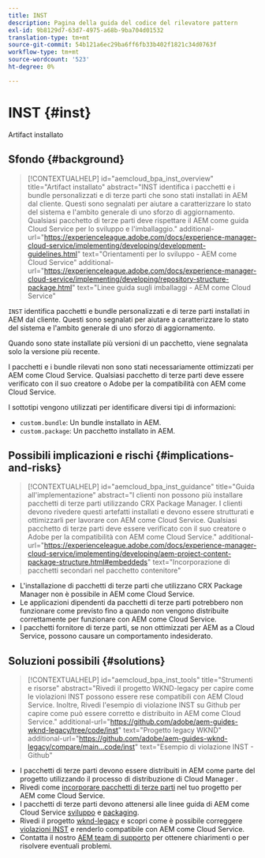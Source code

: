 ```yaml
---
title: INST
description: Pagina della guida del codice del rilevatore pattern
exl-id: 9b8129d7-63d7-4975-a68b-9ba704d01532
translation-type: tm+mt
source-git-commit: 54b121a6ec29ba6ff6fb33b402f1821c34d0763f
workflow-type: tm+mt
source-wordcount: '523'
ht-degree: 0%

---
```


# INST {#inst}

Artifact installato

## Sfondo {#background}

>[!CONTEXTUALHELP]
>id="aemcloud_bpa_inst_overview"
>title="Artifact installato"
>abstract="INST identifica i pacchetti e i bundle personalizzati e di terze parti che sono stati installati in AEM dal cliente. Questi sono segnalati per aiutare a caratterizzare lo stato del sistema e l&#39;ambito generale di uno sforzo di aggiornamento. Qualsiasi pacchetto di terze parti deve rispettare il AEM come guida Cloud Service per lo sviluppo e l&#39;imballaggio."
>additional-url="https://experienceleague.adobe.com/docs/experience-manager-cloud-service/implementing/developing/development-guidelines.html" text="Orientamenti per lo sviluppo - AEM come Cloud Service"
>additional-url="https://experienceleague.adobe.com/docs/experience-manager-cloud-service/implementing/developing/repository-structure-package.html" text="Linee guida sugli imballaggi - AEM come Cloud Service"

`INST` identifica pacchetti e bundle personalizzati e di terze parti installati in AEM dal cliente. Questi sono segnalati per aiutare a caratterizzare lo stato del sistema e l&#39;ambito generale di uno sforzo di aggiornamento.

Quando sono state installate più versioni di un pacchetto, viene segnalata solo la versione più recente.

I pacchetti e i bundle rilevati non sono stati necessariamente ottimizzati per AEM come Cloud Service. Qualsiasi pacchetto di terze parti deve essere verificato con il suo creatore o Adobe per la compatibilità con AEM come Cloud Service.

I sottotipi vengono utilizzati per identificare diversi tipi di informazioni:

* `custom.bundle`: Un bundle installato in AEM.
* `custom.package`: Un pacchetto installato in AEM.

## Possibili implicazioni e rischi {#implications-and-risks}

>[!CONTEXTUALHELP]
>id="aemcloud_bpa_inst_guidance"
>title="Guida all&#39;implementazione"
>abstract="I clienti non possono più installare pacchetti di terze parti utilizzando CRX Package Manager. I clienti devono rivedere questi artefatti installati e devono essere strutturati e ottimizzarli per lavorare con AEM come Cloud Service. Qualsiasi pacchetto di terze parti deve essere verificato con il suo creatore o Adobe per la compatibilità con AEM come Cloud Service."
>additional-url="https://experienceleague.adobe.com/docs/experience-manager-cloud-service/implementing/developing/aem-project-content-package-structure.html#embeddeds" text="Incorporazione di pacchetti secondari nel pacchetto contenitore"


* L&#39;installazione di pacchetti di terze parti che utilizzano CRX Package Manager non è possibile in AEM come Cloud Service.
* Le applicazioni dipendenti da pacchetti di terze parti potrebbero non funzionare come previsto fino a quando non vengono distribuite correttamente per funzionare con AEM come Cloud Service.
* I pacchetti fornitore di terze parti, se non ottimizzati per AEM as a Cloud Service, possono causare un comportamento indesiderato.

## Soluzioni possibili {#solutions}

>[!CONTEXTUALHELP]
>id="aemcloud_bpa_inst_tools"
>title="Strumenti e risorse"
>abstract="Rivedi il progetto WKND-legacy per capire come le violazioni INST possono essere rese compatibili con AEM Cloud Service. Inoltre, Rivedi l&#39;esempio di violazione INST su Github per capire come può essere corretto e distribuito in AEM come Cloud Service."
>additional-url="https://github.com/adobe/aem-guides-wknd-legacy/tree/code/inst" text="Progetto legacy WKND"
>additional-url="https://github.com/adobe/aem-guides-wknd-legacy/compare/main...code/inst" text="Esempio di violazione INST - Github"

* I pacchetti di terze parti devono essere distribuiti in AEM come parte del progetto utilizzando il processo di distribuzione di Cloud Manager [](https://experienceleague.adobe.com/docs/experience-manager-cloud-service/implementing/using-cloud-manager/deploy-code.html#deployment-process).
* Rivedi come [incorporare pacchetti di terze parti](https://experienceleague.adobe.com/docs/experience-manager-cloud-service/implementing/developing/aem-project-content-package-structure.html#embedding-3rd-party-packages) nel tuo progetto per AEM come Cloud Service.
* I pacchetti di terze parti devono attenersi alle linee guida di AEM come Cloud Service [sviluppo](https://experienceleague.adobe.com/docs/experience-manager-cloud-service/implementing/developing/development-guidelines.html) e [packaging](https://experienceleague.adobe.com/docs/experience-manager-cloud-service/implementing/developing/repository-structure-package.html).
* Rivedi il progetto [wknd-legacy](https://github.com/adobe/aem-guides-wknd-legacy/tree/code/inst) e scopri come è possibile correggere [violazioni INST](https://github.com/adobe/aem-guides-wknd-legacy/compare/main...code/inst) e renderlo compatibile con AEM come Cloud Service.
* Contatta il nostro [AEM team di supporto](https://helpx.adobe.com/enterprise/using/support-for-experience-cloud.html) per ottenere chiarimenti o per risolvere eventuali problemi.
